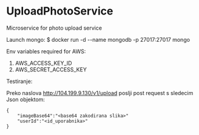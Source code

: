 # UploadPhotoService
Microservice for photo upload service

Launch mongo: $ docker run -d --name mongodb -p 27017:27017 mongo

Env variables required for AWS:

1. AWS_ACCESS_KEY_ID
1. AWS_SECRET_ACCESS_KEY

Testiranje:

Preko naslova http://104.199.9.130/v1/upload poslji post request s sledecim Json objektom:

~~~
{
    "imageBase64":"<base64 zakodirana slika>"
    "userId":"<id_uporabnika>"
}
~~~
